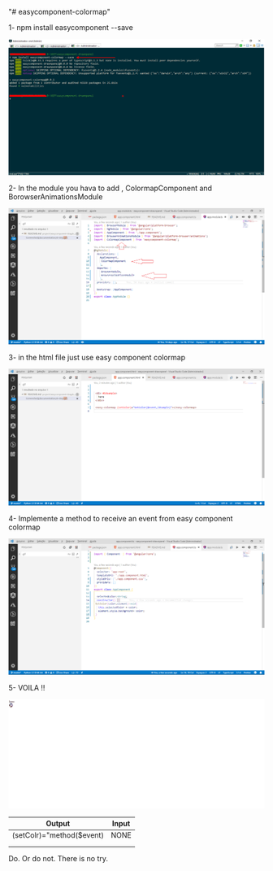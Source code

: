 "# easycomponent-colormap" 


1- npm install easycomponent --save


![Screenshot](documentation/1-step.png)

2- In the module you hava to add , ColormapComponent and BorowserAnimationsModule

![Screenshot](documentation/2-step.png)

3- in the html file just use easy component colormap 

![Screenshot](documentation/3-step.png)

4- Implemente a method to receive an event from easy component colormap

![Screenshot](documentation/4-step.png)

5- VOILA !!

![Screenshot](documentation/5-step.gif)


| Output                        | Input         |  
| -------------                 |:-------------:|  
| (setColr)="method($event)     |  NONE         |  
|                               |               |  
|                               |               |  



Do. Or do not. There is no try.

